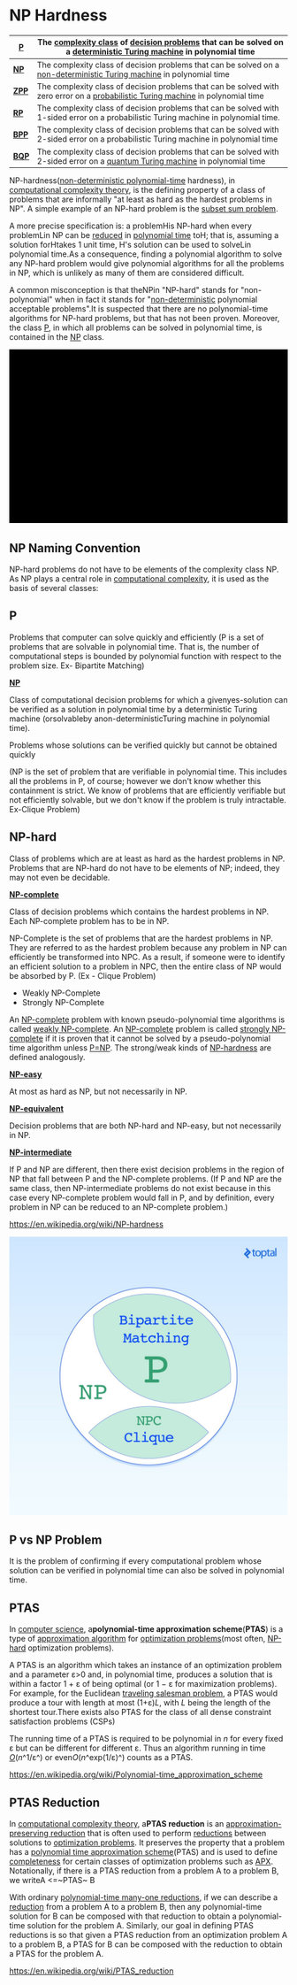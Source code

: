 # NP Hardness

| [**P**](https://en.wikipedia.org/wiki/P_(complexity))     | The [complexity class](https://en.wikipedia.org/wiki/Complexity_class) of [decision problems](https://en.wikipedia.org/wiki/Decision_problem) that can be solved on a [deterministic Turing machine](https://en.wikipedia.org/wiki/Deterministic_Turing_machine) in polynomial time |
|---------|---------------------------------------------------------------|
| [**NP**](https://en.wikipedia.org/wiki/NP_(complexity))   | The complexity class of decision problems that can be solved on a [non-deterministic Turing machine](https://en.wikipedia.org/wiki/Non-deterministic_Turing_machine) in polynomial time                                                                                             |
| [**ZPP**](https://en.wikipedia.org/wiki/ZPP_(complexity)) | The complexity class of decision problems that can be solved with zero error on a [probabilistic Turing machine](https://en.wikipedia.org/wiki/Probabilistic_Turing_machine) in polynomial time                                                                                     |
| [**RP**](https://en.wikipedia.org/wiki/RP_(complexity))   | The complexity class of decision problems that can be solved with 1-sided error on a probabilistic Turing machine in polynomial time.                                                                                                                                               |
| [**BPP**](https://en.wikipedia.org/wiki/BPP_(complexity)) | The complexity class of decision problems that can be solved with 2-sided error on a probabilistic Turing machine in polynomial time                                                                                                                                                |
| [**BQP**](https://en.wikipedia.org/wiki/BQP)              | The complexity class of decision problems that can be solved with 2-sided error on a [quantum Turing machine](https://en.wikipedia.org/wiki/Quantum_Turing_machine) in polynomial time                                                                                              |

NP-hardness([non-deterministic polynomial-time](https://en.wikipedia.org/wiki/NP_(complexity)) hardness), in [computational complexity theory](https://en.wikipedia.org/wiki/Computational_complexity_theory), is the defining property of a class of problems that are informally "at least as hard as the hardest problems in NP". A simple example of an NP-hard problem is the [subset sum problem](https://en.wikipedia.org/wiki/Subset_sum_problem).

A more precise specification is: a problemHis NP-hard when every problemLin NP can be [reduced](https://en.wikipedia.org/wiki/Reduction_(complexity)) in [polynomial time](https://en.wikipedia.org/wiki/Polynomial_time) toH; that is, assuming a solution forHtakes 1 unit time, H‎'s solution can be used to solveLin polynomial time.As a consequence, finding a polynomial algorithm to solve any NP-hard problem would give polynomial algorithms for all the problems in NP, which is unlikely as many of them are considered difficult.

A common misconception is that theNPin "NP-hard" stands for "non-polynomial" when in fact it stands for "[non-deterministic](https://en.wikipedia.org/wiki/Non-deterministic_Turing_machine) polynomial acceptable problems".It is suspected that there are no polynomial-time algorithms for NP-hard problems, but that has not been proven. Moreover, the class [P](https://en.wikipedia.org/wiki/P_(complexity)), in which all problems can be solved in polynomial time, is contained in the [NP](https://en.wikipedia.org/wiki/NP_(complexity)) class.

![image](../../media/NP-Hardness-image1.jpg)

## NP Naming Convention

NP-hard problems do not have to be elements of the complexity class NP. As NP plays a central role in [computational complexity](https://en.wikipedia.org/wiki/Computational_complexity_theory), it is used as the basis of several classes:

## P

Problems that computer can solve quickly and efficiently (P is a set of problems that are solvable in polynomial time. That is, the number of computational steps is bounded by polynomial function with respect to the problem size. Ex- Bipartite Matching)

[**NP**](https://en.wikipedia.org/wiki/NP_(complexity))

Class of computational decision problems for which a givenyes-solution can be verified as a solution in polynomial time by a deterministic Turing machine (orsolvableby anon-deterministicTuring machine in polynomial time).

Problems whose solutions can be verified quickly but cannot be obtained quickly

(NP is the set of problem that are verifiable in polynomial time. This includes all the problems in P, of course; however we don't know whether this containment is strict. We know of problems that are efficiently verifiable but not efficiently solvable, but we don't know if the problem is truly intractable. Ex-Clique Problem)

## NP-hard

Class of problems which are at least as hard as the hardest problems in NP. Problems that are NP-hard do not have to be elements of NP; indeed, they may not even be decidable.

[**NP-complete**](https://en.wikipedia.org/wiki/NP-complete)

Class of decision problems which contains the hardest problems in NP. Each NP-complete problem has to be in NP.

NP-Complete is the set of problems that are the hardest problems in NP. They are referred to as the hardest problem because any problem in NP can efficiently be transformed into NPC. As a result, if someone were to identify an efficient solution to a problem in NPC, then the entire class of NP would be absorbed by P. (Ex - Clique Problem)

- Weakly NP-Complete
- Strongly NP-Complete

An [NP-complete](https://en.wikipedia.org/wiki/NP-complete) problem with known pseudo-polynomial time algorithms is called [weakly NP-complete](https://en.wikipedia.org/wiki/Weakly_NP-complete). An [NP-complete](https://en.wikipedia.org/wiki/NP-complete) problem is called [strongly NP-complete](https://en.wikipedia.org/wiki/Strongly_NP-complete) if it is proven that it cannot be solved by a pseudo-polynomial time algorithm unless [P=NP](https://en.wikipedia.org/wiki/P%3DNP). The strong/weak kinds of [NP-hardness](https://en.wikipedia.org/wiki/NP-hard) are defined analogously.

[**NP-easy**](https://en.wikipedia.org/wiki/NP-easy)

At most as hard as NP, but not necessarily in NP.

[**NP-equivalent**](https://en.wikipedia.org/wiki/NP-equivalent)

Decision problems that are both NP-hard and NP-easy, but not necessarily in NP.

[**NP-intermediate**](https://en.wikipedia.org/wiki/NP-intermediate)

If P and NP are different, then there exist decision problems in the region of NP that fall between P and the NP-complete problems. (If P and NP are the same class, then NP-intermediate problems do not exist because in this case every NP-complete problem would fall in P, and by definition, every problem in NP can be reduced to an NP-complete problem.)

<https://en.wikipedia.org/wiki/NP-hardness>

![image](../../media/NP-Hardness-image2.jpg)

## P vs NP Problem

It is the problem of confirming if every computational problem whose solution can be verified in polynomial time can also be solved in polynomial time.

## PTAS

In [computer science](https://en.wikipedia.org/wiki/Computer_science), a**polynomial-time approximation scheme**(**PTAS**) is a type of [approximation algorithm](https://en.wikipedia.org/wiki/Approximation_algorithm) for [optimization problems](https://en.wikipedia.org/wiki/Optimization_problem)(most often, [NP-hard](https://en.wikipedia.org/wiki/NP-hard) optimization problems).

A PTAS is an algorithm which takes an instance of an optimization problem and a parameter ε>0 and, in polynomial time, produces a solution that is within a factor 1 + ε of being optimal (or 1 − ε for maximization problems). For example, for the Euclidean [traveling salesman problem](https://en.wikipedia.org/wiki/Traveling_salesman_problem), a PTAS would produce a tour with length at most (1+ε)*L*, with *L* being the length of the shortest tour.There exists also PTAS for the class of all dense constraint satisfaction problems (CSPs)

The running time of a PTAS is required to be polynomial in *n* for every fixed ε but can be different for different ε. Thus an algorithm running in time [*O*](https://en.wikipedia.org/wiki/Big_O_notation)(*n*^1/ε^) or even*O*(*n*^exp(1/ε)^) counts as a PTAS.

<https://en.wikipedia.org/wiki/Polynomial-time_approximation_scheme>

## PTAS Reduction

In [computational complexity theory](https://en.wikipedia.org/wiki/Computational_complexity_theory), a**PTAS reduction** is an [approximation-preserving reduction](https://en.wikipedia.org/wiki/Approximation-preserving_reduction) that is often used to perform [reductions](https://en.wikipedia.org/wiki/Reduction_(complexity)) between solutions to [optimization problems](https://en.wikipedia.org/wiki/Optimization_problem). It preserves the property that a problem has a [polynomial time approximation scheme](https://en.wikipedia.org/wiki/Polynomial_time_approximation_scheme)(PTAS) and is used to define [completeness](https://en.wikipedia.org/wiki/Complete_(complexity)) for certain classes of optimization problems such as [APX](https://en.wikipedia.org/wiki/APX). Notationally, if there is a PTAS reduction from a problem A to a problem B, we writeA <=~PTAS~ B

With ordinary [polynomial-time many-one reductions](https://en.wikipedia.org/wiki/Polynomial-time_many-one_reduction), if we can describe a [reduction](https://en.wikipedia.org/wiki/Reduction_(complexity)) from a problem A to a problem B, then any polynomial-time solution for B can be composed with that reduction to obtain a polynomial-time solution for the problem A. Similarly, our goal in defining PTAS reductions is so that given a PTAS reduction from an optimization problem A to a problem B, a PTAS for B can be composed with the reduction to obtain a PTAS for the problem A.

<https://en.wikipedia.org/wiki/PTAS_reduction>
